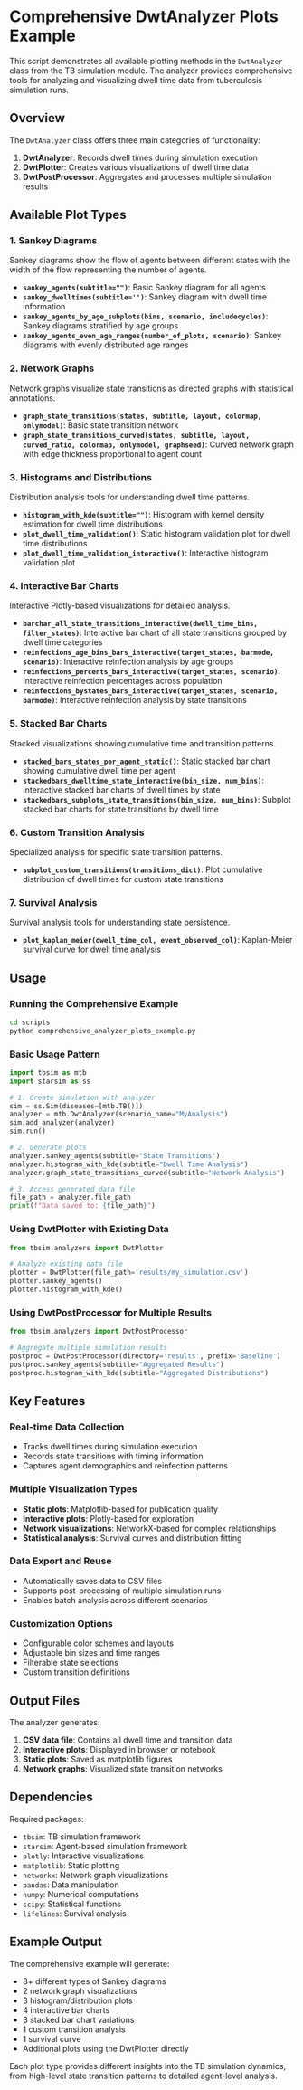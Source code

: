 # Comprehensive DwtAnalyzer Plots Example

This script demonstrates all available plotting methods in the `DwtAnalyzer` class from the TB simulation module. The analyzer provides comprehensive tools for analyzing and visualizing dwell time data from tuberculosis simulation runs.

## Overview

The `DwtAnalyzer` class offers three main categories of functionality:

1. **DwtAnalyzer**: Records dwell times during simulation execution
2. **DwtPlotter**: Creates various visualizations of dwell time data  
3. **DwtPostProcessor**: Aggregates and processes multiple simulation results

## Available Plot Types

### 1. Sankey Diagrams
Sankey diagrams show the flow of agents between different states with the width of the flow representing the number of agents.

- **`sankey_agents(subtitle="")`**: Basic Sankey diagram for all agents
- **`sankey_dwelltimes(subtitle='')`**: Sankey diagram with dwell time information
- **`sankey_agents_by_age_subplots(bins, scenario, includecycles)`**: Sankey diagrams stratified by age groups
- **`sankey_agents_even_age_ranges(number_of_plots, scenario)`**: Sankey diagrams with evenly distributed age ranges

### 2. Network Graphs
Network graphs visualize state transitions as directed graphs with statistical annotations.

- **`graph_state_transitions(states, subtitle, layout, colormap, onlymodel)`**: Basic state transition network
- **`graph_state_transitions_curved(states, subtitle, layout, curved_ratio, colormap, onlymodel, graphseed)`**: Curved network graph with edge thickness proportional to agent count

### 3. Histograms and Distributions
Distribution analysis tools for understanding dwell time patterns.

- **`histogram_with_kde(subtitle="")`**: Histogram with kernel density estimation for dwell time distributions
- **`plot_dwell_time_validation()`**: Static histogram validation plot for dwell time distributions
- **`plot_dwell_time_validation_interactive()`**: Interactive histogram validation plot

### 4. Interactive Bar Charts
Interactive Plotly-based visualizations for detailed analysis.

- **`barchar_all_state_transitions_interactive(dwell_time_bins, filter_states)`**: Interactive bar chart of all state transitions grouped by dwell time categories
- **`reinfections_age_bins_bars_interactive(target_states, barmode, scenario)`**: Interactive reinfection analysis by age groups
- **`reinfections_percents_bars_interactive(target_states, scenario)`**: Interactive reinfection percentages across population
- **`reinfections_bystates_bars_interactive(target_states, scenario, barmode)`**: Interactive reinfection analysis by state transitions

### 5. Stacked Bar Charts
Stacked visualizations showing cumulative time and transition patterns.

- **`stacked_bars_states_per_agent_static()`**: Static stacked bar chart showing cumulative dwell time per agent
- **`stackedbars_dwelltime_state_interactive(bin_size, num_bins)`**: Interactive stacked bar charts of dwell times by state
- **`stackedbars_subplots_state_transitions(bin_size, num_bins)`**: Subplot stacked bar charts for state transitions by dwell time

### 6. Custom Transition Analysis
Specialized analysis for specific state transition patterns.

- **`subplot_custom_transitions(transitions_dict)`**: Plot cumulative distribution of dwell times for custom state transitions

### 7. Survival Analysis
Survival analysis tools for understanding state persistence.

- **`plot_kaplan_meier(dwell_time_col, event_observed_col)`**: Kaplan-Meier survival curve for dwell time analysis

## Usage

### Running the Comprehensive Example

```bash
cd scripts
python comprehensive_analyzer_plots_example.py
```

### Basic Usage Pattern

```python
import tbsim as mtb
import starsim as ss

# 1. Create simulation with analyzer
sim = ss.Sim(diseases=[mtb.TB()])
analyzer = mtb.DwtAnalyzer(scenario_name="MyAnalysis")
sim.add_analyzer(analyzer)
sim.run()

# 2. Generate plots
analyzer.sankey_agents(subtitle="State Transitions")
analyzer.histogram_with_kde(subtitle="Dwell Time Analysis")
analyzer.graph_state_transitions_curved(subtitle="Network Analysis")

# 3. Access generated data file
file_path = analyzer.file_path
print(f"Data saved to: {file_path}")
```

### Using DwtPlotter with Existing Data

```python
from tbsim.analyzers import DwtPlotter

# Analyze existing data file
plotter = DwtPlotter(file_path='results/my_simulation.csv')
plotter.sankey_agents()
plotter.histogram_with_kde()
```

### Using DwtPostProcessor for Multiple Results

```python
from tbsim.analyzers import DwtPostProcessor

# Aggregate multiple simulation results
postproc = DwtPostProcessor(directory='results', prefix='Baseline')
postproc.sankey_agents(subtitle="Aggregated Results")
postproc.histogram_with_kde(subtitle="Aggregated Distributions")
```

## Key Features

### Real-time Data Collection
- Tracks dwell times during simulation execution
- Records state transitions with timing information
- Captures agent demographics and reinfection patterns

### Multiple Visualization Types
- **Static plots**: Matplotlib-based for publication quality
- **Interactive plots**: Plotly-based for exploration
- **Network visualizations**: NetworkX-based for complex relationships
- **Statistical analysis**: Survival curves and distribution fitting

### Data Export and Reuse
- Automatically saves data to CSV files
- Supports post-processing of multiple simulation runs
- Enables batch analysis across different scenarios

### Customization Options
- Configurable color schemes and layouts
- Adjustable bin sizes and time ranges
- Filterable state selections
- Custom transition definitions

## Output Files

The analyzer generates:
1. **CSV data file**: Contains all dwell time and transition data
2. **Interactive plots**: Displayed in browser or notebook
3. **Static plots**: Saved as matplotlib figures
4. **Network graphs**: Visualized state transition networks

## Dependencies

Required packages:
- `tbsim`: TB simulation framework
- `starsim`: Agent-based simulation framework
- `plotly`: Interactive visualizations
- `matplotlib`: Static plotting
- `networkx`: Network graph visualizations
- `pandas`: Data manipulation
- `numpy`: Numerical computations
- `scipy`: Statistical functions
- `lifelines`: Survival analysis

## Example Output

The comprehensive example will generate:
- 8+ different types of Sankey diagrams
- 2 network graph visualizations
- 3 histogram/distribution plots
- 4 interactive bar charts
- 3 stacked bar chart variations
- 1 custom transition analysis
- 1 survival curve
- Additional plots using the DwtPlotter directly

Each plot type provides different insights into the TB simulation dynamics, from high-level state transition patterns to detailed agent-level analysis. 
